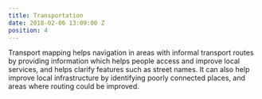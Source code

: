 ```yaml
---
title: Transportation
date: 2018-02-06 13:09:00 Z
position: 4
---
```


Transport mapping helps navigation in areas with informal transport routes by providing information which helps people access and improve local services, and helps clarify features such as street names. It can also help improve local infrastructure by identifying poorly connected places, and areas where routing could be improved.